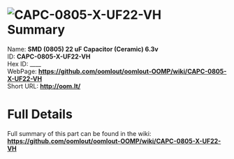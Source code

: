 
![CAPC-0805-X-UF22-VH](https://github.com/oomlout/oomlout-OOMP/blob/master/parts/CAPC-0805-X-UF22-VH/CAPC-0805-X-UF22-VH_420.jpg)   
Summary
=================
  
Name: __SMD (0805) 22 uF Capacitor (Ceramic) 6.3v__    
ID: __CAPC-0805-X-UF22-VH__   
Hex ID: ____   
WebPage: __https://github.com/oomlout/oomlout-OOMP/wiki/CAPC-0805-X-UF22-VH__   
Short URL: __http://oom.lt/__   

Full Details
==========================
Full summary of this part can be found in the wiki:   
__https://github.com/oomlout/oomlout-OOMP/wiki/CAPC-0805-X-UF22-VH__    

